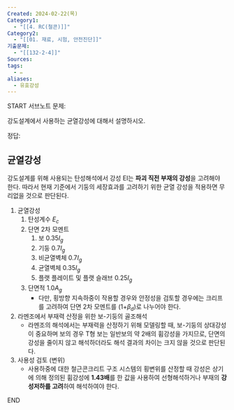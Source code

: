 ```yaml
---
Created: 2024-02-22(목)
Category1:
  - "[[4. RC(철콘)]]"
Category2:
  - "[[01. 재료, 시험, 안전진단]]"
기출문제:
  - "[[132-2-4]]"
Sources: 
tags:
  - ✏️
aliases:
  - 유효강성
---
```

START
서브노트
문제:  

강도설계에서 사용하는 균열강성에 대해서 설명하시오.

정답: 

## 균열강성 

강도설계를 위해 사용되는 탄성해석에서 강성 EI는 **파괴 직전 부재의 강성**을 고려해야 한다. 따라서 현재 기준에서 기둥의 세장효과를 고려하기 위한 균열 강성을 적용하면 무리없을 것으로 판단된다.

1. 균열강성
	1. 탄성계수 $E_c$
	2. 단면 2차 모멘트
		1. 보 0.35$I_g$
		2. 기둥 0.7$I_g$
		3. 비균열벽체 0.7$I_g$
		4. 균열벽체 0.35$I_g$
		5. 플랫 플레이트 및 플랫 슬래브 0.25$I_g$
	3. 단면적 1.0$A_g$
		- 다만, 횡방향 지속하중이 작용할 경우와 안정성을 검토할 경우에는 크리프를 고려하여 단면 2차 모멘트를 (1+$\beta_d$)로 나누어야 한다.
2. 라멘조에서 부재력 산정을 위한 보-기둥의 골조해석
	- 라멘조의 해석에서는 부재력을 산정하기 위해 모델링할 때, 보-기둥의 상대강성이 중요하며 보의 경우 T형 보는 일반보의 약 2배의 휨강성을 가지므로, 단면의 강성을 줄이지 않고 해석하더라도 해석 결과의 차이는 크지 않을 것으로 판단된다.
3. 사용성 검토 (변위)
	- 사용하중에 대한 철근콘크리트 구조 시스템의 횡변위를 산정할 때 강성은 상기에 의해 정의된 휨강성에 **1.43배**를 한 값을 사용하여 선형해석하거나 부재의 **강성저하를 고려**하여 해석하여야 한다.
<!--ID: 1687954201656-->
END

